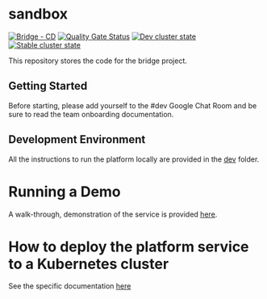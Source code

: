 # sandbox

[![Bridge - CD](https://github.com/5733d9e2be6485d52ffa08870cabdee0/sandbox/actions/workflows/CD.yml/badge.svg)](https://github.com/5733d9e2be6485d52ffa08870cabdee0/sandbox/actions/workflows/CD.yml)
[![Quality Gate Status](https://sonarcloud.io/api/project_badges/measure?project=5733d9e2be6485d52ffa08870cabdee0_sandbox&metric=alert_status)](https://sonarcloud.io/summary/new_code?id=5733d9e2be6485d52ffa08870cabdee0_sandbox)
[![Dev cluster state](https://github.com/5733d9e2be6485d52ffa08870cabdee0/sandbox/actions/workflows/dev-cluster-check.yml/badge.svg)](https://github.com/5733d9e2be6485d52ffa08870cabdee0/sandbox/actions/workflows/dev-cluster-check.yml)
[![Stable cluster state](https://github.com/5733d9e2be6485d52ffa08870cabdee0/sandbox/actions/workflows/stable-cluster-check.yml/badge.svg)](https://github.com/5733d9e2be6485d52ffa08870cabdee0/sandbox/actions/workflows/stable-cluster-check.yml)

This repository stores the code for the bridge project.

## Getting Started

Before starting, please add yourself to the #dev Google Chat Room and be sure to read the team onboarding documentation.

## Development Environment

All the instructions to run the platform locally are provided in the [dev](dev) folder.

# Running a Demo

A walk-through, demonstration of the service is provided [here](DEMO.md).

# How to deploy the platform service to a Kubernetes cluster

See the specific documentation [here](kustomize/README.md)

